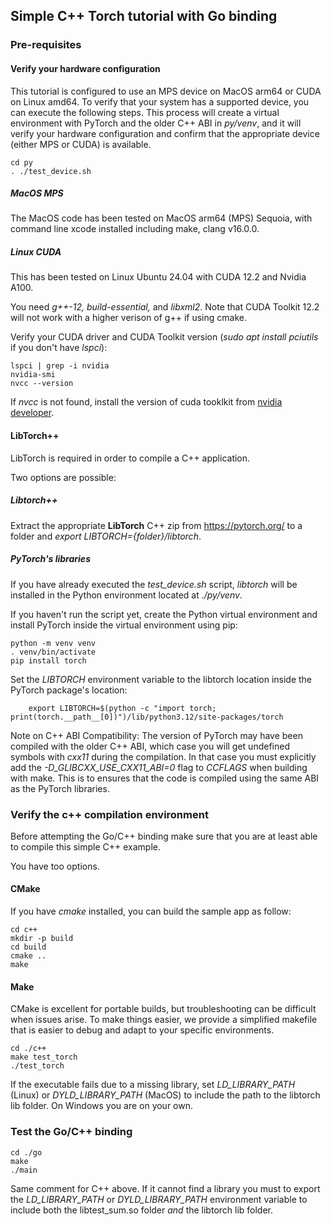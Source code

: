 ## Simple C++ Torch tutorial with Go binding

### Pre-requisites

#### Verify your hardware configuration

This tutorial is configured to use an MPS device on MacOS arm64 or CUDA on Linux amd64.
To verify that your system has a supported device, you can execute the following steps.
This process will create a virtual environment with PyTorch and the older C++ ABI in _py/venv_,
and it will verify your hardware configuration and confirm that the appropriate device (either MPS or CUDA) is available.

```
cd py
. ./test_device.sh
```

##### MacOS MPS

The MacOS code has been tested on MacOS arm64 (MPS) Sequoia, with command line xcode installed including make, clang v16.0.0.

##### Linux CUDA

This has been tested on Linux Ubuntu 24.04 with CUDA 12.2 and Nvidia A100.

You need _g++-12, build-essential,_ and _libxml2_. Note that CUDA Toolkit 12.2 will not work with a higher verison of g++ if using cmake.

Verify your CUDA driver and CUDA Toolkit version (_sudo apt install pciutils_ if you don't have _lspci_):

```
lspci | grep -i nvidia
nvidia-smi
nvcc --version
```

If _nvcc_ is not found, install the version of cuda tooklkit from [nvidia developer](https://developer.nvidia.com/cuda-downloads/).

#### LibTorch++

LibTorch is required in order to compile a C++ application.

Two options are possible:

##### Libtorch++

Extract the appropriate **LibTorch** C++ zip from https://pytorch.org/ to a folder and _export LIBTORCH={folder}/libtorch_.

##### PyTorch's libraries

If you have already executed the _test_device.sh_ script, _libtorch_ will be installed
in the Python environment located at _./py/venv_.

If you haven't run the script yet,  create the Python virtual environment and install PyTorch inside the virtual environment using pip:

```
python -m venv venv
. venv/bin/activate
pip install torch
```

Set the _LIBTORCH_ environment variable to the libtorch location inside the PyTorch package's location:

```
    export LIBTORCH=$(python -c "import torch; print(torch.__path__[0])")/lib/python3.12/site-packages/torch
```

Note on C++ ABI Compatibility:
The version of PyTorch may have been compiled with the older C++ ABI, which case you will get undefined symbols with
_cxx11_ during the compilation. In that case you must explicitly add the _-D_GLIBCXX_USE_CXX11_ABI=0_ flag to _CCFLAGS_ when building with make.
This is to ensures that the code is compiled using the same ABI as the PyTorch libraries.

### Verify the c++ compilation environment

Before attempting the Go/C++ binding make sure that you are at least able to compile this simple C++ example.

You have too options.

#### CMake

If you have _cmake_ installed, you can build the sample app as follow:

```
cd c++
mkdir -p build
cd build
cmake ..
make
```

#### Make

CMake is excellent for portable builds, but troubleshooting can be difficult when issues arise.
To make things easier, we provide a simplified makefile that is easier to debug and adapt to your specific environments.

```
cd ./c++
make test_torch
./test_torch
```

If the executable fails due to a missing library, set _LD_LIBRARY_PATH_ (Linux) or _DYLD_LIBRARY_PATH_ (MacOS) to include the path to the libtorch lib folder.
On Windows you are on your own.

### Test the Go/C++ binding

```
cd ./go
make
./main
```

Same comment for C++ above. If it cannot find a library you must to export the _LD_LIBRARY_PATH_ or _DYLD_LIBRARY_PATH_ environment
variable to include both the libtest_sum.so folder _and_ the libtorch lib folder.

